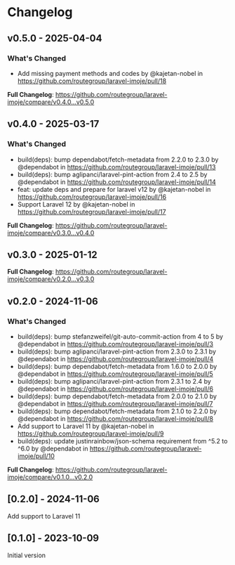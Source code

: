 # Changelog

## v0.5.0 - 2025-04-04

### What's Changed

* Add missing payment methods and codes by @kajetan-nobel in https://github.com/routegroup/laravel-imoje/pull/18

**Full Changelog**: https://github.com/routegroup/laravel-imoje/compare/v0.4.0...v0.5.0

## v0.4.0 - 2025-03-17

### What's Changed

* build(deps): bump dependabot/fetch-metadata from 2.2.0 to 2.3.0 by @dependabot in https://github.com/routegroup/laravel-imoje/pull/13
* build(deps): bump aglipanci/laravel-pint-action from 2.4 to 2.5 by @dependabot in https://github.com/routegroup/laravel-imoje/pull/14
* feat: update deps and prepare for laravel v12 by @kajetan-nobel in https://github.com/routegroup/laravel-imoje/pull/16
* Support Laravel 12 by @kajetan-nobel in https://github.com/routegroup/laravel-imoje/pull/17

**Full Changelog**: https://github.com/routegroup/laravel-imoje/compare/v0.3.0...v0.4.0

## v0.3.0 - 2025-01-12

**Full Changelog**: https://github.com/routegroup/laravel-imoje/compare/v0.2.0...v0.3.0

## v0.2.0 - 2024-11-06

### What's Changed

* build(deps): bump stefanzweifel/git-auto-commit-action from 4 to 5 by @dependabot in https://github.com/routegroup/laravel-imoje/pull/3
* build(deps): bump aglipanci/laravel-pint-action from 2.3.0 to 2.3.1 by @dependabot in https://github.com/routegroup/laravel-imoje/pull/4
* build(deps): bump dependabot/fetch-metadata from 1.6.0 to 2.0.0 by @dependabot in https://github.com/routegroup/laravel-imoje/pull/5
* build(deps): bump aglipanci/laravel-pint-action from 2.3.1 to 2.4 by @dependabot in https://github.com/routegroup/laravel-imoje/pull/6
* build(deps): bump dependabot/fetch-metadata from 2.0.0 to 2.1.0 by @dependabot in https://github.com/routegroup/laravel-imoje/pull/7
* build(deps): bump dependabot/fetch-metadata from 2.1.0 to 2.2.0 by @dependabot in https://github.com/routegroup/laravel-imoje/pull/8
* Add support to Laravel 11 by @kajetan-nobel in https://github.com/routegroup/laravel-imoje/pull/9
* build(deps): update justinrainbow/json-schema requirement from ^5.2 to ^6.0 by @dependabot in https://github.com/routegroup/laravel-imoje/pull/10

**Full Changelog**: https://github.com/routegroup/laravel-imoje/compare/v0.1.0...v0.2.0

## [0.2.0] - 2024-11-06

Add support to Laravel 11

## [0.1.0] - 2023-10-09

Initial version
